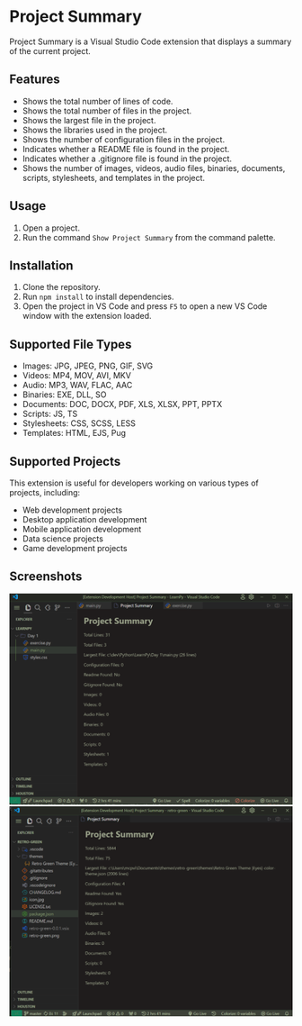# Project Summary

Project Summary is a Visual Studio Code extension that displays a summary of the current project.

## Features

- Shows the total number of lines of code.
- Shows the total number of files in the project.
- Shows the largest file in the project.
- Shows the libraries used in the project.
- Shows the number of configuration files in the project.
- Indicates whether a README file is found in the project.
- Indicates whether a .gitignore file is found in the project.
- Shows the number of images, videos, audio files, binaries, documents, scripts, stylesheets, and templates in the project.

## Usage

1. Open a project.
2. Run the command `Show Project Summary` from the command palette.

## Installation

1. Clone the repository.
2. Run `npm install` to install dependencies.
3. Open the project in VS Code and press `F5` to open a new VS Code window with the extension loaded.

## Supported File Types

- Images: JPG, JPEG, PNG, GIF, SVG
- Videos: MP4, MOV, AVI, MKV
- Audio: MP3, WAV, FLAC, AAC
- Binaries: EXE, DLL, SO
- Documents: DOC, DOCX, PDF, XLS, XLSX, PPT, PPTX
- Scripts: JS, TS
- Stylesheets: CSS, SCSS, LESS
- Templates: HTML, EJS, Pug

## Supported Projects

This extension is useful for developers working on various types of projects, including:

- Web development projects
- Desktop application development
- Mobile application development
- Data science projects
- Game development projects

## Screenshots

![Screenshot 1](images/screenshot1.png)
![Screenshot 2](images/screenshot2.png)
